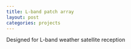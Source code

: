 ```yaml
---
title: L-band patch array
layout: post
categories: projects
---
```


Designed for L-band weather satellite reception
